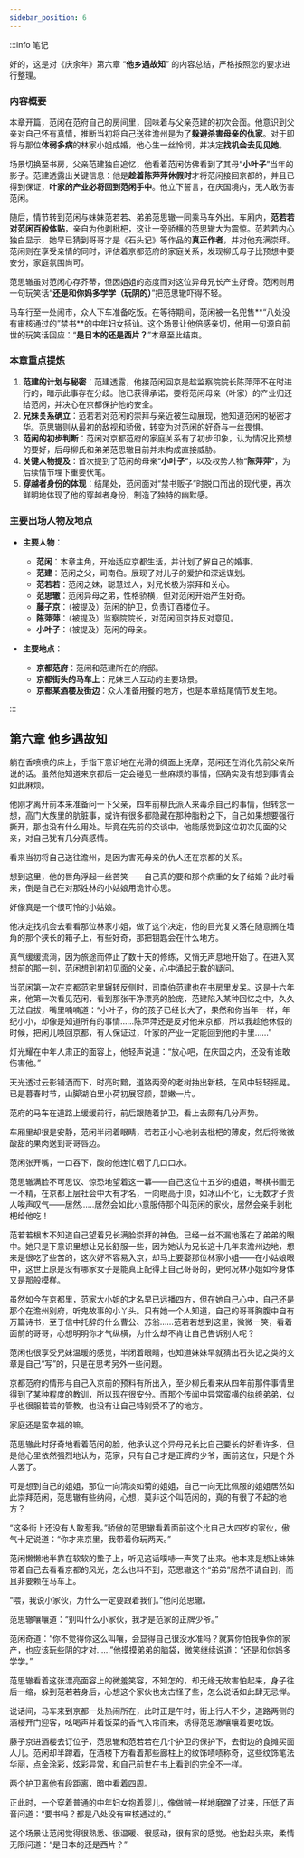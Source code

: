 ```yaml
---
sidebar_position: 6
---
```


:::info 笔记

好的，这是对《庆余年》第六章 “**他乡遇故知**” 的内容总结，严格按照您的要求进行整理。

### 内容概要

本章开篇，范闲在范府自己的房间里，回味着与父亲范建的初次会面。他意识到父亲对自己怀有真情，推断当初将自己送往澹州是为了**躲避杀害母亲的仇家**。对于即将与那位**体弱多病**的林家小姐成婚，他心生一丝怜悯，并决定**找机会去见见她**。

场景切换至书房，父亲范建独自追忆，他看着范闲仿佛看到了其母“**小叶子**”当年的影子。范建透露出关键信息：他是**趁着陈萍萍休假时**才将范闲接回京都的，并且已得到保证，**叶家的产业必将回到范闲手中**。他立下誓言，在庆国境内，无人敢伤害范闲。

随后，情节转到范闲与妹妹范若若、弟弟范思辙一同乘马车外出。车厢内，**范若若对范闲百般体贴**，亲自为他剥枇杷，这让一旁骄横的范思辙大为震惊。范若若内心独白显示，她早已猜到哥哥才是《石头记》等作品的**真正作者**，并对他充满崇拜。范闲则在享受亲情的同时，评估着京都范府的家庭关系，发现柳氏母子比预想中要安分，家庭氛围尚可。

范思辙虽对范闲心存芥蒂，但因姐姐的态度而对这位异母兄长产生好奇。范闲则用一句玩笑话“**还是和你妈多学学（玩阴的）**”把范思辙吓得不轻。

马车行至一处闹市，众人下车准备吃饭。在等待期间，范闲被一名兜售**“八处没有审核通过的”禁书**的中年妇女搭讪。这个场景让他倍感亲切，他用一句源自前世的玩笑话回应：“**是日本的还是西片？**”本章至此结束。

### 本章重点提炼

1.  **范建的计划与秘密**：范建透露，他接范闲回京是趁监察院院长陈萍萍不在时进行的，暗示此事存在分歧。他已获得承诺，要将范闲母亲（叶家）的产业归还给范闲，并决心在京都保护他的安全。
2.  **兄妹关系确立**：范若若对范闲的崇拜与亲近被生动展现，她知道范闲的秘密才华。范思辙则从最初的敌视和骄傲，转变为对范闲的好奇与一丝畏惧。
3.  **范闲的初步判断**：范闲对京都范府的家庭关系有了初步印象，认为情况比预想的要好，后母柳氏和弟弟范思辙目前并未构成直接威胁。
4.  **关键人物提及**：首次提到了范闲的母亲“**小叶子**”，以及权势人物“**陈萍萍**”，为后续情节埋下重要伏笔。
5.  **穿越者身份的体现**：结尾处，范闲面对“禁书贩子”时脱口而出的现代梗，再次鲜明地体现了他的穿越者身份，制造了独特的幽默感。

### 主要出场人物及地点

*   **主要人物**：
    *   **范闲**：本章主角，开始适应京都生活，并计划了解自己的婚事。
    *   **范建**：范闲之父，司南伯。展现了对儿子的爱护和深远谋划。
    *   **范若若**：范闲之妹，聪慧过人，对兄长极为崇拜和关心。
    *   **范思辙**：范闲异母之弟，性格骄横，但对范闲开始产生好奇。
    *   **藤子京**：（被提及）范闲的护卫，负责订酒楼位子。
    *   **陈萍萍**：（被提及）监察院院长，对范闲回京持反对意见。
    *   **小叶子**：（被提及）范闲的母亲。

*   **主要地点**：
    *   **京都范府**：范闲和范建所在的府邸。
    *   **京都街头的马车上**：兄妹三人互动的主要场景。
    *   **京都某酒楼及街边**：众人准备用餐的地方，也是本章结尾情节发生地。

:::

## 第六章 **他乡遇故知**

躺在香喷喷的床上，手指下意识地在光滑的绸面上抚摩，范闲还在消化先前父亲所说的话。虽然他知道来京都后一定会碰见一些麻烦的事情，但确实没有想到事情会如此麻烦。

他刚才离开前本来准备问一下父亲，四年前柳氏派人来毒杀自己的事情，但转念一想，高门大族里的肮脏事，或许有很多都隐藏在那种脂粉之下，自己如果想要强行撕开，那也没有什么用处。毕竟在先前的交谈中，他能感觉到这位初次见面的父亲，对自己犹有几分真感情。

看来当初将自己送往澹州，是因为害死母亲的仇人还在京都的关系。

想到这里，他的唇角浮起一丝苦笑——自己真的要和那个病重的女子结婚？此时看来，倒是自己在对那姓林的小姑娘用诡计心思。

好像真是一个很可怜的小姑娘。

他决定找机会去看看那位林家小姐，做了这个决定，他的目光复又落在随意搁在墙角的那个狭长的箱子上，有些好奇，那把钥匙会在什么地方。

真气缓缓流淌，因为旅途而停止了数十天的修练，又悄无声息地开始了。在进入冥想前的那一刻，范闲想到初初见面的父亲，心中涌起无数的疑问。

当范闲第一次在京都范宅里辗转反侧时，司南伯范建也在书房里发呆。这是十六年来，他第一次看见范闲，看到那张干净漂亮的脸庞，范建陷入某种回忆之中，久久无法自拔，嘴里喃喃道：“小叶子，你的孩子已经长大了，果然和你当年一样，年纪小小，却像是知道所有的事情……陈萍萍还是反对他来京都，所以我趁他休假的时候，把闲儿唤回京都，有人保证过，叶家的产业一定能回到他的手里……”

灯光耀在中年人肃正的面容上，他轻声说道：“放心吧，在庆国之内，还没有谁敢伤害他。”

天光透过云影铺洒而下，时亮时黯，道路两旁的老树抽出新枝，在风中轻轻摇晃。已是暮春时节，山脚湖泊里小荷初展容颜，碧嫩一片。

范府的马车在道路上缓缓前行，前后跟随着护卫，看上去颇有几分声势。

车厢里却很是安静，范闲半闭着眼睛，若若正小心地剥去枇杷的薄皮，然后将微微酸甜的果肉送到哥哥唇边。

范闲张开嘴，一口吞下，酸的他连忙咽了几口口水。

范思辙满脸不可思议、惊恐地望着这一幕——自己这位十五岁的姐姐，琴棋书画无一不精，在京都上层社会中大有才名，一向眼高于顶，如冰山不化，让无数才子贵人唉声叹气——居然……居然会如此小意服侍那个叫范闲的家伙，居然会亲手剥枇杷给他吃！

范若若根本不知道自己望着兄长满脸崇拜的神色，已经一丝不漏地落在了弟弟的眼中。她只是下意识里想让兄长舒服一些，因为她认为兄长这十几年来澹州边地，想来是很吃了些苦的，这次好不容易入京，却马上要娶那位林家小姐——在小姑娘眼中，这世上原是没有哪家女子是能真正配得上自己哥哥的，更何况林小姐如今身体又是那般模样。

虽然如今在京都里，范家大小姐的才名早已远播四方，但在她自己心中，自己还是那个在澹州别府，听鬼故事的小丫头。只有她一个人知道，自己的哥哥胸腹中自有万篇诗书，至于信中托辞的什么曹公、苏翁……范若若想到这里，微微一笑，看着面前的哥哥，心想明明你才气纵横，为什么却不肯让自己告诉别人呢？

范闲也很享受兄妹温暖的感觉，半闭着眼睛，也知道妹妹早就猜出石头记之类的文章是自己“写”的，只是在思考另外一些问题。

京都范府的情形与自己入京前的预料有所出入，至少柳氏看来从四年前那件事情里得到了某种程度的教训，所以现在很安分。而那个传闻中异常蛮横的纨绔弟弟，似乎也很服若若的管教，也没有让自己特别受不了的地方。

家庭还是蛮幸福的嘛。

范思辙此时好奇地看着范闲的脸，他承认这个异母兄长比自己要长的好看许多，但是他心里依然强烈地认为，范家，只有自己才是正牌的少爷，面前这位，只是个外人罢了。

可是想到自己的姐姐，那位一向清淡如菊的姐姐，自己一向无比佩服的姐姐居然如此崇拜范闲，范思辙有些纳闷，心想，莫非这个叫范闲的，真的有很了不起的地方？

“这条街上还没有人敢惹我。”骄傲的范思辙看着面前这个比自己大四岁的家伙，傲气十足说道：“你才来京里，我带着你玩两天。”

范闲懒懒地半靠在软软的垫子上，听见这话噗哧一声笑了出来。他本来是想让妹妹带着自己去看看京都的风光，怎么也料不到，范思辙这个“弟弟”居然不请自到，而且非要赖在马车上。

“喂，我说小家伙，为什么一定要跟着我们。”他问范思辙。

范思辙嚷嚷道：“别叫什么小家伙，我才是范家的正牌少爷。”

范闲奇道：“你不觉得你这么叫嚷，会显得自己很没水准吗？就算你怕我争你的家产，也应该玩些阴的才对……”他摸摸弟弟的脑袋，微笑继续说道：“还是和你妈多学学。”

范思辙看着这张漂亮面容上的微羞笑容，不知怎的，却无缘无故害怕起来，身子往后一缩，躲到范若若身后，心想这个家伙也太古怪了些，怎么说话如此肆无忌惮。

说话间，马车来到京都一处热闹所在，此时正是午时，街上行人不少，道路两侧的酒楼开门迎客，吆喝声并着饭菜的香气入帘而来，诱得范思澈嚷嚷着要吃饭。

藤子京进酒楼去订位子，范思辙和范若若在几个护卫的保护下，去街边的食摊买面人儿。范闲却半蹲着，在酒楼下方看着那些廊柱上的纹饰啧啧称奇，这些纹饰笔法华丽，点金涂彩，炫彩异常，和自己前世在书上看到的完全不一样。

两个护卫离他有段距离，暗中看着四周。

正此时，一个穿着普通的中年妇女抱着婴儿，像做贼一样地磨蹭了过来，压低了声音问道：“要书吗？都是八处没有审核通过的。”

这个场景让范闲觉得很熟悉、很温暖、很感动，很有家的感觉。他抬起头来，柔情无限问道：“是日本的还是西片？”

